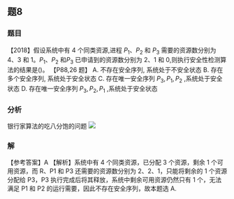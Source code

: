 ## 题8
### 题目
【2018】假设系统中有 4 个同类资源,进程 ${P}_{1}\text{、}{P}_{2}$ 和 ${P}_{3}$ 需要的资源数分别为 $4\text{、}3$ 和 $1。{P}_{1}\text{、}{P}_{2}$ 和${P}_{3}$ 已申请到的资源数分别为 2、1 和 0,则执行安全性检测算法的结果是()。 【P88,26 题】
A. 不存在安全序列, 系统处于不安全状态
B. 存在多个安全序列, 系统处于安全状态
C. 存在唯一安全序列 ${P}_{3},{P}_{1},{P}_{2}$ ,系统处于安全状态
D. 存在唯一安全序列 ${P}_{3},{P}_{2},{P}_{1}$ ,系统处于安全状态
### 分析
银行家算法的吃八分饱的问题
![](https://img.hwenyi.tech/202411061409289.webp)
### 解
【参考答案】A
【解析】系统中有 4 个同类资源，已分配 3 个资源，剩余 1 个可用资源，而 R、P1 和 P3 还需要的资源数分别为 2、2、1，只能将剩余的 1 个资源分配给 P3，P3 执行完成后将其释放，系统中剩余可用资源仍然只有 1 个，无法满足 P1 和 P2 的运行需要，因此不存在安全序列，故本题选 A.